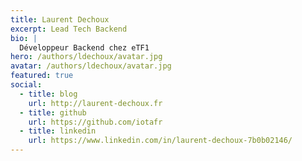 ```yaml
---
title: Laurent Dechoux
excerpt: Lead Tech Backend
bio: |
  Développeur Backend chez eTF1
hero: /authors/ldechoux/avatar.jpg
avatar: /authors/ldechoux/avatar.jpg
featured: true
social:
  - title: blog
    url: http://laurent-dechoux.fr
  - title: github
    url: https://github.com/iotafr
  - title: linkedin
    url: https://www.linkedin.com/in/laurent-dechoux-7b0b02146/
---
```

